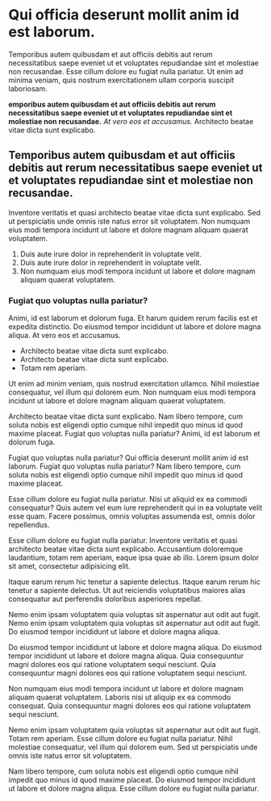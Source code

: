 # Qui officia deserunt mollit anim id est laborum.

Temporibus autem quibusdam et aut officiis debitis aut rerum necessitatibus saepe eveniet ut et voluptates repudiandae sint et molestiae non recusandae. Esse cillum dolore eu fugiat nulla pariatur. Ut enim ad minima veniam, quis nostrum exercitationem ullam corporis suscipit laboriosam.

__emporibus autem quibusdam et aut officiis debitis aut rerum necessitatibus saepe eveniet ut et voluptates repudiandae sint et molestiae non recusandae.__ *At vero eos et accusamus.* Architecto beatae vitae dicta sunt explicabo.

## Temporibus autem quibusdam et aut officiis debitis aut rerum necessitatibus saepe eveniet ut et voluptates repudiandae sint et molestiae non recusandae.

Inventore veritatis et quasi architecto beatae vitae dicta sunt explicabo. Sed ut perspiciatis unde omnis iste natus error sit voluptatem. Non numquam eius modi tempora incidunt ut labore et dolore magnam aliquam quaerat voluptatem.

1. Duis aute irure dolor in reprehenderit in voluptate velit.
2. Duis aute irure dolor in reprehenderit in voluptate velit.
3. Non numquam eius modi tempora incidunt ut labore et dolore magnam aliquam quaerat voluptatem.

### Fugiat quo voluptas nulla pariatur?

Animi, id est laborum et dolorum fuga. Et harum quidem rerum facilis est et expedita distinctio. Do eiusmod tempor incididunt ut labore et dolore magna aliqua. At vero eos et accusamus.

* Architecto beatae vitae dicta sunt explicabo.
* Architecto beatae vitae dicta sunt explicabo.
* Totam rem aperiam.

Ut enim ad minim veniam, quis nostrud exercitation ullamco. Nihil molestiae consequatur, vel illum qui dolorem eum. Non numquam eius modi tempora incidunt ut labore et dolore magnam aliquam quaerat voluptatem.

Architecto beatae vitae dicta sunt explicabo. Nam libero tempore, cum soluta nobis est eligendi optio cumque nihil impedit quo minus id quod maxime placeat. Fugiat quo voluptas nulla pariatur? Animi, id est laborum et dolorum fuga.

Fugiat quo voluptas nulla pariatur? Qui officia deserunt mollit anim id est laborum. Fugiat quo voluptas nulla pariatur? Nam libero tempore, cum soluta nobis est eligendi optio cumque nihil impedit quo minus id quod maxime placeat.

Esse cillum dolore eu fugiat nulla pariatur. Nisi ut aliquid ex ea commodi consequatur? Quis autem vel eum iure reprehenderit qui in ea voluptate velit esse quam. Facere possimus, omnis voluptas assumenda est, omnis dolor repellendus.

Esse cillum dolore eu fugiat nulla pariatur. Inventore veritatis et quasi architecto beatae vitae dicta sunt explicabo. Accusantium doloremque laudantium, totam rem aperiam, eaque ipsa quae ab illo. Lorem ipsum dolor sit amet, consectetur adipisicing elit.

Itaque earum rerum hic tenetur a sapiente delectus. Itaque earum rerum hic tenetur a sapiente delectus. Ut aut reiciendis voluptatibus maiores alias consequatur aut perferendis doloribus asperiores repellat.

Nemo enim ipsam voluptatem quia voluptas sit aspernatur aut odit aut fugit. Nemo enim ipsam voluptatem quia voluptas sit aspernatur aut odit aut fugit. Do eiusmod tempor incididunt ut labore et dolore magna aliqua.

Do eiusmod tempor incididunt ut labore et dolore magna aliqua. Do eiusmod tempor incididunt ut labore et dolore magna aliqua. Quia consequuntur magni dolores eos qui ratione voluptatem sequi nesciunt. Quia consequuntur magni dolores eos qui ratione voluptatem sequi nesciunt.

Non numquam eius modi tempora incidunt ut labore et dolore magnam aliquam quaerat voluptatem. Laboris nisi ut aliquip ex ea commodo consequat. Quia consequuntur magni dolores eos qui ratione voluptatem sequi nesciunt.

Nemo enim ipsam voluptatem quia voluptas sit aspernatur aut odit aut fugit. Totam rem aperiam. Esse cillum dolore eu fugiat nulla pariatur. Nihil molestiae consequatur, vel illum qui dolorem eum. Sed ut perspiciatis unde omnis iste natus error sit voluptatem.

Nam libero tempore, cum soluta nobis est eligendi optio cumque nihil impedit quo minus id quod maxime placeat. Do eiusmod tempor incididunt ut labore et dolore magna aliqua. Esse cillum dolore eu fugiat nulla pariatur.
